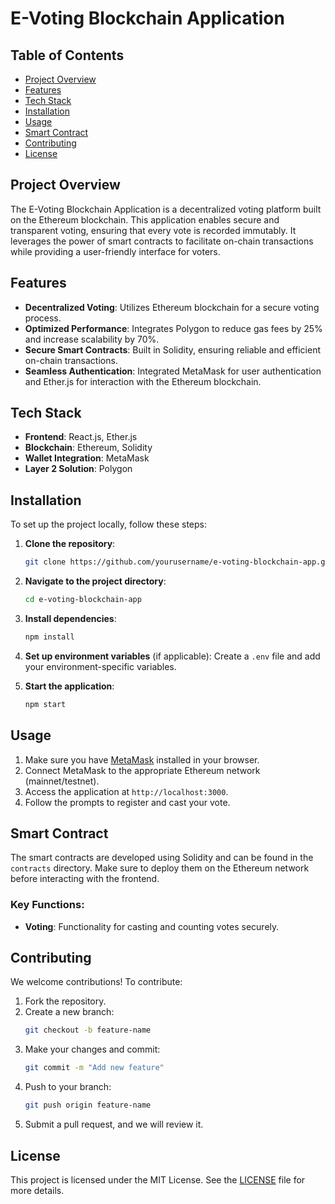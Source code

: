 # E-Voting Blockchain Application

## Table of Contents
- [Project Overview](#project-overview)
- [Features](#features)
- [Tech Stack](#tech-stack)
- [Installation](#installation)
- [Usage](#usage)
- [Smart Contract](#smart-contract)
- [Contributing](#contributing)
- [License](#license)

## Project Overview
The E-Voting Blockchain Application is a decentralized voting platform built on the Ethereum blockchain. This application enables secure and transparent voting, ensuring that every vote is recorded immutably. It leverages the power of smart contracts to facilitate on-chain transactions while providing a user-friendly interface for voters.

## Features
- **Decentralized Voting**: Utilizes Ethereum blockchain for a secure voting process.
- **Optimized Performance**: Integrates Polygon to reduce gas fees by 25% and increase scalability by 70%.
- **Secure Smart Contracts**: Built in Solidity, ensuring reliable and efficient on-chain transactions.
- **Seamless Authentication**: Integrated MetaMask for user authentication and Ether.js for interaction with the Ethereum blockchain.

## Tech Stack
- **Frontend**: React.js, Ether.js
- **Blockchain**: Ethereum, Solidity
- **Wallet Integration**: MetaMask
- **Layer 2 Solution**: Polygon

## Installation
To set up the project locally, follow these steps:

1. **Clone the repository**:
    ```bash
    git clone https://github.com/yourusername/e-voting-blockchain-app.git
    ```

2. **Navigate to the project directory**:
    ```bash
    cd e-voting-blockchain-app
    ```

3. **Install dependencies**:
    ```bash
    npm install
    ```

4. **Set up environment variables** (if applicable):
   Create a `.env` file and add your environment-specific variables.

5. **Start the application**:
    ```bash
    npm start
    ```

## Usage
1. Make sure you have [MetaMask](https://metamask.io/) installed in your browser.
2. Connect MetaMask to the appropriate Ethereum network (mainnet/testnet).
3. Access the application at `http://localhost:3000`.
4. Follow the prompts to register and cast your vote.

## Smart Contract
The smart contracts are developed using Solidity and can be found in the `contracts` directory. Make sure to deploy them on the Ethereum network before interacting with the frontend.

### Key Functions:
- **Voting**: Functionality for casting and counting votes securely.

## Contributing
We welcome contributions! To contribute:
1. Fork the repository.
2. Create a new branch:
    ```bash
    git checkout -b feature-name
    ```
3. Make your changes and commit:
    ```bash
    git commit -m "Add new feature"
    ```
4. Push to your branch:
    ```bash
    git push origin feature-name
    ```
5. Submit a pull request, and we will review it.

## License
This project is licensed under the MIT License. See the [LICENSE](LICENSE) file for more details.

